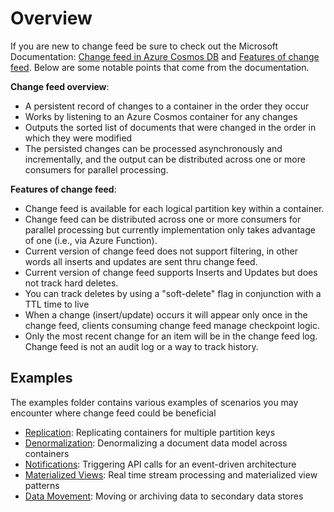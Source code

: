 # Overview

If you are new to change feed be sure to check out the Microsoft Documentation: [Change feed in Azure Cosmos DB](https://docs.microsoft.com/en-us/azure/cosmos-db/change-feed) and [Features of change feed](https://docs.microsoft.com/en-us/azure/cosmos-db/change-feed#features-of-change-feed). Below are some notable points that come from the documentation.

**Change feed overview**:

* A persistent record of changes to a container in the order they occur
* Works by listening to an Azure Cosmos container for any changes
* Outputs the sorted list of documents that were changed in the order in which they were modified
* The persisted changes can be processed asynchronously and incrementally, and the output can be distributed across one or more consumers for parallel processing.

**Features of change feed**:

* Change feed is available for each logical partition key within a container.
* Change feed can be distributed across one or more consumers for parallel processing but currently implementation only takes advantage of one (i.e., via Azure Function).
* Current version of change feed does not support filtering, in other words all inserts and updates are sent thru change feed.
* Current version of change feed supports Inserts and Updates but does not track hard deletes.
* You can track deletes by using a "soft-delete" flag in conjunction with a TTL time to live
* When a change (insert/update) occurs it will appear only once in the change feed, clients consuming change feed manage checkpoint logic.
* Only the most recent change for an item will be in the change feed log. Change feed is not an audit log or a way to track history.

## Examples

The examples folder contains various examples of scenarios you may encounter where change feed could be beneficial

* [Replication](./examples/Replication/README.md): Replicating containers for multiple partition keys
* [Denormalization](./examples/Denormalization/README.md): Denormalizing a document data model across containers
* [Notifications](./examples/Notifications/README.md): Triggering API calls for an event-driven architecture
* [Materialized Views](./examples/MaterializedViews/README.md): Real time stream processing and materialized view patterns
* [Data Movement](./examples/DataMovement/README.md): Moving or archiving data to secondary data stores
